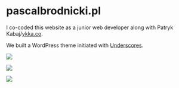 # pascalbrodnicki.pl

I co-coded this website as a junior web developer along with Patryk Kabaj/[ykka.co](http://ykka.co/). 

We built a WordPress theme initiated with [Underscores](http://underscores.me/).

![](http://img.olagjd.com/pascal-land.png)

![](http://img.olagjd.com/pascal-more.gif)

![](http://img.olagjd.com/pascal-tasks.gif)

